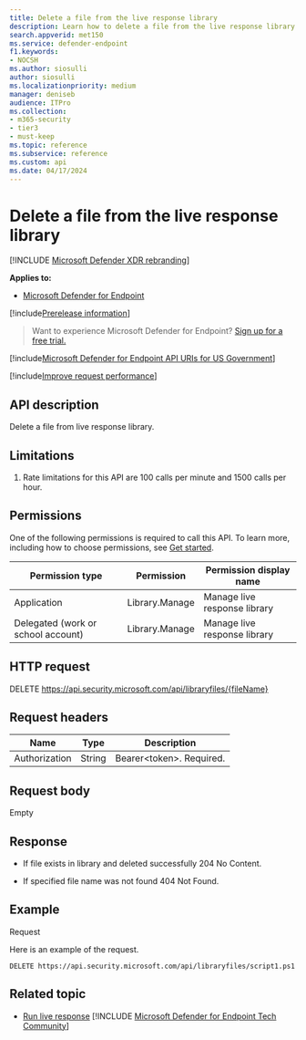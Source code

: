 ```yaml
---
title: Delete a file from the live response library
description: Learn how to delete a file from the live response library.
search.appverid: met150
ms.service: defender-endpoint
f1.keywords:
- NOCSH
ms.author: siosulli
author: siosulli
ms.localizationpriority: medium
manager: deniseb
audience: ITPro
ms.collection:
- m365-security
- tier3
- must-keep
ms.topic: reference
ms.subservice: reference
ms.custom: api
ms.date: 04/17/2024
---
```


#  Delete a file from the live response library

[!INCLUDE [Microsoft Defender XDR rebranding](../../includes/microsoft-defender.md)]

**Applies to:**
- [Microsoft Defender for Endpoint](/microsoft-365/security/defender-endpoint/microsoft-defender-endpoint)

[!include[Prerelease information](../../includes/prerelease.md)]

> Want to experience Microsoft Defender for Endpoint? [Sign up for a free trial.](https://www.microsoft.com/microsoft-365/windows/microsoft-defender-atp?ocid=docs-wdatp-exposedapis-abovefoldlink)

[!include[Microsoft Defender for Endpoint API URIs for US Government](../../includes/microsoft-defender-api-usgov.md)]

[!include[Improve request performance](../../includes/improve-request-performance.md)]

## API description

Delete a file from live response library.

## Limitations

1. Rate limitations for this API are 100 calls per minute and 1500 calls per
    hour.

## Permissions

One of the following permissions is required to call this API. To learn more,
including how to choose permissions, see [Get started](apis-intro.md).

| Permission type                    | Permission     | Permission display name        |
|------------------------------------|----------------|--------------------------------|
| Application                        | Library.Manage | Manage live response library |
| Delegated (work or school account) | Library.Manage | Manage live response library |

## HTTP request

DELETE https://api.security.microsoft.com/api/libraryfiles/{fileName}

## Request headers

| Name            | Type   | Description               |
|-----------------|--------|---------------------------|
| Authorization   | String | Bearer\<token>\. Required. |

## Request body

Empty

## Response

- If file exists in library and deleted successfully  204 No Content.

- If specified file name was not found  404 Not Found.

## Example

Request

Here is an example of the request.

```HTTP
DELETE https://api.security.microsoft.com/api/libraryfiles/script1.ps1
```

## Related topic

- [Run live response](run-live-response.md) 
[!INCLUDE [Microsoft Defender for Endpoint Tech Community](../../includes/defender-mde-techcommunity.md)]
